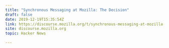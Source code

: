 ```yaml
---
title: "Synchronous Messaging at Mozilla: The Decision"
draft: false
date: 2019-12-19T15:35:54Z
link: https://discourse.mozilla.org/t/synchronous-messaging-at-mozilla-the-decision/50620?utm_medium=RSS&utm_source=hune
site: discourse.mozilla.org
topic: Hacker News  

---
```

